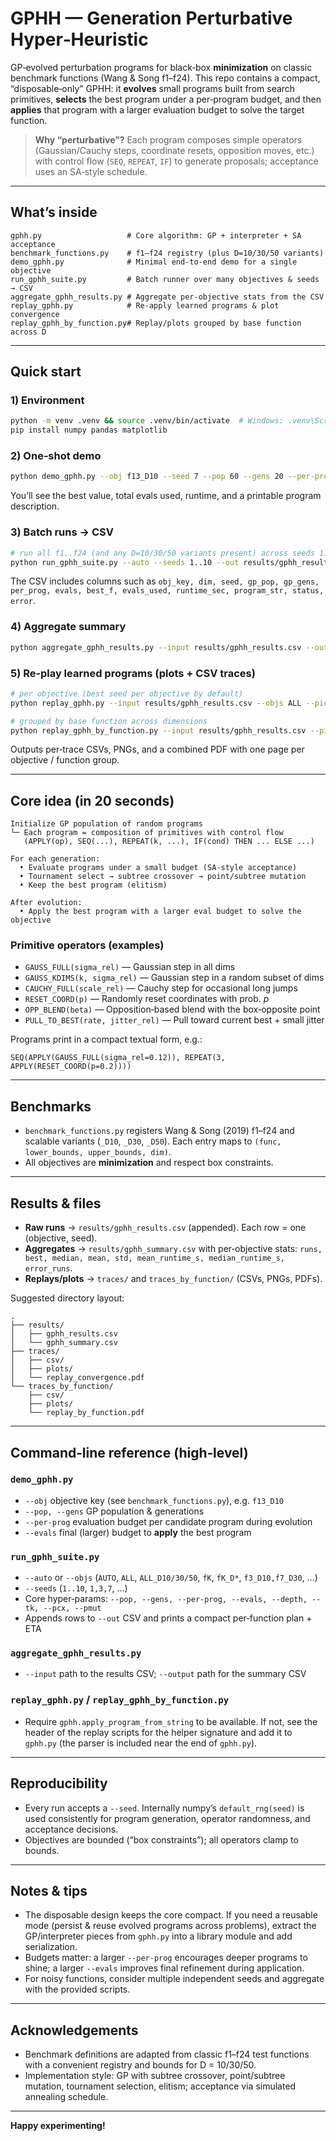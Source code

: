 # GPHH — Generation Perturbative Hyper‑Heuristic

GP‑evolved perturbation programs for black‑box **minimization** on classic benchmark functions (Wang & Song f1–f24). This repo contains a compact, “disposable‑only” GPHH: it **evolves** small programs built from search primitives, **selects** the best program under a per‑program budget, and then **applies** that program with a larger evaluation budget to solve the target function.

> **Why “perturbative”?** Each program composes simple operators (Gaussian/Cauchy steps, coordinate resets, opposition moves, etc.) with control flow (`SEQ`, `REPEAT`, `IF`) to generate proposals; acceptance uses an SA‑style schedule.

---

## What’s inside

```
gphh.py                   # Core algorithm: GP + interpreter + SA acceptance
benchmark_functions.py    # f1–f24 registry (plus D=10/30/50 variants)
demo_gphh.py              # Minimal end‑to‑end demo for a single objective
run_gphh_suite.py         # Batch runner over many objectives & seeds → CSV
aggregate_gphh_results.py # Aggregate per‑objective stats from the CSV
replay_gphh.py            # Re‑apply learned programs & plot convergence
replay_gphh_by_function.py# Replay/plots grouped by base function across D
```

---

## Quick start

### 1) Environment
```bash
python -m venv .venv && source .venv/bin/activate  # Windows: .venv\Scripts\activate
pip install numpy pandas matplotlib
```

### 2) One‑shot demo
```bash
python demo_gphh.py --obj f13_D10 --seed 7 --pop 60 --gens 20 --per-prog 3000 --evals 200000
```
You’ll see the best value, total evals used, runtime, and a printable program description.

### 3) Batch runs → CSV
```bash
# run all f1..f24 (and any D=10/30/50 variants present) across seeds 1..10
python run_gphh_suite.py --auto --seeds 1..10 --out results/gphh_results.csv   --pop 60 --gens 20 --per-prog 3000 --evals 200000
```
The CSV includes columns such as `obj_key, dim, seed, gp_pop, gp_gens, per_prog, evals, best_f, evals_used, runtime_sec, program_str, status, error`.

### 4) Aggregate summary
```bash
python aggregate_gphh_results.py --input results/gphh_results.csv --output results/gphh_summary.csv
```

### 5) Re‑play learned programs (plots + CSV traces)
```bash
# per objective (best seed per objective by default)
python replay_gphh.py --input results/gphh_results.csv --objs ALL --pick best   --evals 100000 --trace-every 500 --outdir traces

# grouped by base function across dimensions
python replay_gphh_by_function.py --input results/gphh_results.csv --pick best   --evals 100000 --trace-every 500 --outdir traces_by_function
```
Outputs per‑trace CSVs, PNGs, and a combined PDF with one page per objective / function group.

---

## Core idea (in 20 seconds)

```
Initialize GP population of random programs
└─ Each program = composition of primitives with control flow
   (APPLY(op), SEQ(...), REPEAT(k, ...), IF(cond) THEN ... ELSE ...)

For each generation:
  • Evaluate programs under a small budget (SA‑style acceptance)
  • Tournament select → subtree crossover → point/subtree mutation
  • Keep the best program (elitism)

After evolution:
  • Apply the best program with a larger eval budget to solve the objective
```

### Primitive operators (examples)
- `GAUSS_FULL(sigma_rel)` — Gaussian step in all dims  
- `GAUSS_KDIMS(k, sigma_rel)` — Gaussian step in a random subset of dims  
- `CAUCHY_FULL(scale_rel)` — Cauchy step for occasional long jumps  
- `RESET_COORD(p)` — Randomly reset coordinates with prob. *p*  
- `OPP_BLEND(beta)` — Opposition‑based blend with the box‑opposite point  
- `PULL_TO_BEST(rate, jitter_rel)` — Pull toward current best + small jitter

Programs print in a compact textual form, e.g.:
```
SEQ(APPLY(GAUSS_FULL(sigma_rel=0.12)), REPEAT(3, APPLY(RESET_COORD(p=0.2))))
```

---

## Benchmarks

- `benchmark_functions.py` registers Wang & Song (2019) f1–f24 and scalable variants (`_D10`, `_D30`, `_D50`). Each entry maps to `(func, lower_bounds, upper_bounds, dim)`.
- All objectives are **minimization** and respect box constraints.

---

## Results & files

- **Raw runs** → `results/gphh_results.csv` (appended). Each row = one (objective, seed).  
- **Aggregates** → `results/gphh_summary.csv` with per‑objective stats: `runs, best, median, mean, std, mean_runtime_s, median_runtime_s, error_runs`.
- **Replays/plots** → `traces/` and `traces_by_function/` (CSVs, PNGs, PDFs).

Suggested directory layout:
```
.
├── results/
│   ├── gphh_results.csv
│   └── gphh_summary.csv
├── traces/
│   ├── csv/
│   ├── plots/
│   └── replay_convergence.pdf
└── traces_by_function/
    ├── csv/
    ├── plots/
    └── replay_by_function.pdf
```

---

## Command‑line reference (high‑level)

### `demo_gphh.py`
- `--obj` objective key (see `benchmark_functions.py`), e.g. `f13_D10`
- `--pop, --gens` GP population & generations
- `--per-prog` evaluation budget per candidate program during evolution
- `--evals` final (larger) budget to **apply** the best program

### `run_gphh_suite.py`
- `--auto` or `--objs` (`AUTO`, `ALL`, `ALL_D10/30/50`, `fK`, `fK_D*`, `f3_D10,f7_D30`, …)
- `--seeds` (`1..10`, `1,3,7`, …)
- Core hyper‑params: `--pop, --gens, --per-prog, --evals, --depth, --tk, --pcx, --pmut`
- Appends rows to `--out` CSV and prints a compact per‑function plan + ETA

### `aggregate_gphh_results.py`
- `--input` path to the results CSV; `--output` path for the summary CSV

### `replay_gphh.py` / `replay_gphh_by_function.py`
- Require `gphh.apply_program_from_string` to be available. If not, see the header of the replay scripts for the helper signature and add it to `gphh.py` (the parser is included near the end of `gphh.py`).

---

## Reproducibility

- Every run accepts a `--seed`. Internally numpy’s `default_rng(seed)` is used consistently for program generation, operator randomness, and acceptance decisions.
- Objectives are bounded (“box constraints”); all operators clamp to bounds.

---

## Notes & tips

- The disposable design keeps the core compact. If you need a reusable mode (persist & reuse evolved programs across problems), extract the GP/interpreter pieces from `gphh.py` into a library module and add serialization.
- Budgets matter: a larger `--per-prog` encourages deeper programs to shine; a larger `--evals` improves final refinement during application.
- For noisy functions, consider multiple independent seeds and aggregate with the provided scripts.

---

## Acknowledgements

- Benchmark definitions are adapted from classic f1–f24 test functions with a convenient registry and bounds for D = 10/30/50.
- Implementation style: GP with subtree crossover, point/subtree mutation, tournament selection, elitism; acceptance via simulated annealing schedule.

---

**Happy experimenting!**
